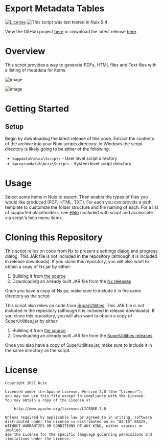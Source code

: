 Export Metadata Tables
======================

[![License](https://img.shields.io/badge/License-Apache%202.0-blue.svg)](http://www.apache.org/licenses/LICENSE-2.0) ![This script was last tested in Nuix 9.4](https://img.shields.io/badge/Script%20Tested%20in%20Nuix-9.4-green.svg)

View the GitHub project [here](https://github.com/Nuix/Export-Metadata-Tables) or download the latest release [here](https://github.com/Nuix/Export-Metadata-Tables/releases).

# Overview

This script provides a way to generate PDFs, HTML files and Text files with a listing of metadata for items.

![image](https://user-images.githubusercontent.com/11775738/132750261-fdabe247-ee69-468e-bb15-916ae6740ad6.png)

![image](https://user-images.githubusercontent.com/11775738/132750358-b46585c5-795f-448c-97c2-7acb383eca8e.png)

# Getting Started

## Setup

Begin by downloading the latest release of this code.  Extract the contents of the archive into your Nuix scripts directory.  In Windows the script directory is likely going to be either of the following:

- `%appdata%\Nuix\Scripts` - User level script directory
- `%programdata%\Nuix\Scripts` - System level script directory

# Usage

Select some items in Nuix to export.  Then enable the types of files you would like produced (PDF, HTML, TXT).  For each you can provide a path template to customize the folder structure and file naming of each.  For a list of supported placeholders, see [Help](https://github.com/Nuix/Export-Metadata-Tables/blob/main/Ruby/ExportMetadataTables.nuixscript/Help.md) (included with script and accessible via script's help menu item).

# Cloning this Repository

This script relies on code from [Nx](https://github.com/Nuix/Nx) to present a settings dialog and progress dialog.  This JAR file is not included in the repository (although it is included in release downloads).  If you clone this repository, you will also want to obtain a copy of Nx.jar by either:
1. Building it from [the source](https://github.com/Nuix/Nx)
2. Downloading an already built JAR file from the [Nx releases](https://github.com/Nuix/Nx/releases)

Once you have a copy of Nx.jar, make sure to include it in the same directory as the script.

This script also relies on code from [SuperUtilities](https://github.com/Nuix/SuperUtilities).  This JAR file is not included in the repository (although it is included in release downloads).  If you clone this repository, you will also want to obtain a copy of SuperUtilities.jar by either:
1. Building it from [the source](https://github.com/Nuix/SuperUtilities)
2. Downloading an already built JAR file from the [SuperUtilities releases](https://github.com/Nuix/SuperUtilities/releases)

Once you also have a copy of SuperUtilities.jar, make sure to include it in the same directory as the script.

# License

```
Copyright 2021 Nuix

Licensed under the Apache License, Version 2.0 (the "License");
you may not use this file except in compliance with the License.
You may obtain a copy of the License at

    http://www.apache.org/licenses/LICENSE-2.0

Unless required by applicable law or agreed to in writing, software
distributed under the License is distributed on an "AS IS" BASIS,
WITHOUT WARRANTIES OR CONDITIONS OF ANY KIND, either express or implied.
See the License for the specific language governing permissions and
limitations under the License.
```

